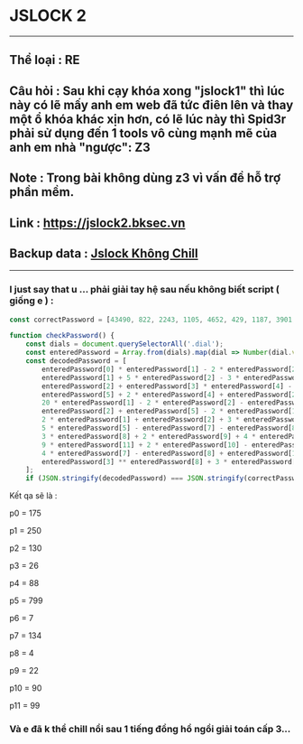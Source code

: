 # JSLOCK 2
---
## Thể loại : RE 

## Câu hỏi : Sau khi cạy khóa xong "jslock1" thì lúc này có lẽ mấy anh em web đã tức điên lên và thay một ổ khóa khác xịn hơn, có lẽ lúc này thì Spid3r phải sử dụng đến 1 tools vô cùng mạnh mẽ của anh em nhà "ngược": Z3 

## Note : Trong bài không dùng z3 vì vấn đề hỗ trợ phần mềm.

## Link : https://jslock2.bksec.vn

## Backup data : [Jslock Không Chill](./jslock_khong_chill)
---
### I just say that u ... phải giải tay hệ sau nếu không biết script ( giống e ) :

```javascript
const correctPassword = [43490, 822, 2243, 1105, 4652, 429, 1187, 3901, 395, 1067, 622, 457901];

function checkPassword() {
    const dials = document.querySelectorAll('.dial');
    const enteredPassword = Array.from(dials).map(dial => Number(dial.value));
    const decodedPassword = [
        enteredPassword[0] * enteredPassword[1] - 2 * enteredPassword[2],
        enteredPassword[1] + 5 * enteredPassword[2] - 3 * enteredPassword[3],
        enteredPassword[2] + enteredPassword[3] * enteredPassword[4] - enteredPassword[0],
        enteredPassword[5] + 2 * enteredPassword[4] + enteredPassword[2],
        20 * enteredPassword[1] - 2 * enteredPassword[2] - enteredPassword[4],
        enteredPassword[2] + enteredPassword[5] - 2 * enteredPassword[1],
        2 * enteredPassword[1] + enteredPassword[2] + 3 * enteredPassword[6] + 4 * enteredPassword[7],
        5 * enteredPassword[5] - enteredPassword[7] - enteredPassword[8] + 2 * enteredPassword[9],
        3 * enteredPassword[8] + 2 * enteredPassword[9] + 4 * enteredPassword[10] - 3 * enteredPassword[6],
        9 * enteredPassword[11] + 2 * enteredPassword[10] - enteredPassword[8],
        4 * enteredPassword[7] - enteredPassword[8] + enteredPassword[10],
        enteredPassword[3] ** enteredPassword[8] + 3 * enteredPassword[11] - 2 * enteredPassword[7] + enteredPassword[6] + enteredPassword[5] + enteredPassword[10],
    ];
    if (JSON.stringify(decodedPassword) === JSON.stringify(correctPassword))
```

Kết qa sẽ là : 

p0 = 175

p1 = 250

p2 = 130

p3 = 26

p4 = 88

p5 = 799

p6 = 7

p7 = 134

p8 = 4

p9 = 22

p10 = 90

p11 = 99

### Và e đã k thể chill nổi sau 1 tiếng đồng hồ ngồi giải toán cấp 3...
